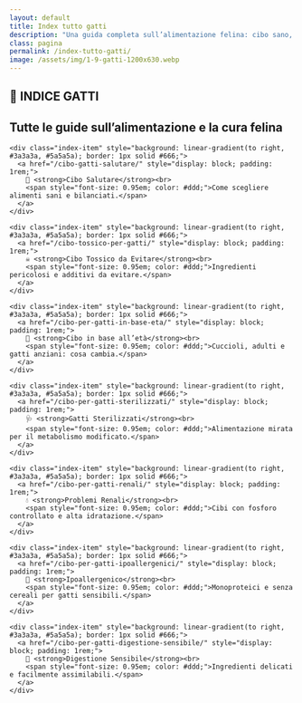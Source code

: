 ```yaml
---
layout: default
title: Index tutto gatti
description: "Una guida completa sull’alimentazione felina: cibo sano, età, esigenze speciali e molto altro."
class: pagina
permalink: /index-tutto-gatti/
image: /assets/img/1-9-gatti-1200x630.webp
---
```

<main class="layout-wrapper">

  <section class="intro">
    <h1 class="main-title-centered">🐾 INDICE GATTI</h1>
    <h2 class="small-title">Tutte le guide sull’alimentazione e la cura felina</h2>
  </section>

  <section class="grid-index">

    <div class="index-item" style="background: linear-gradient(to right, #3a3a3a, #5a5a5a); border: 1px solid #666;">
      <a href="/cibo-gatti-salutare/" style="display: block; padding: 1rem;">
        🥗 <strong>Cibo Salutare</strong><br>
        <span style="font-size: 0.95em; color: #ddd;">Come scegliere alimenti sani e bilanciati.</span>
      </a>
    </div>

    <div class="index-item" style="background: linear-gradient(to right, #3a3a3a, #5a5a5a); border: 1px solid #666;">
      <a href="/cibo-tossico-per-gatti/" style="display: block; padding: 1rem;">
        ☠️ <strong>Cibo Tossico da Evitare</strong><br>
        <span style="font-size: 0.95em; color: #ddd;">Ingredienti pericolosi e additivi da evitare.</span>
      </a>
    </div>

    <div class="index-item" style="background: linear-gradient(to right, #3a3a3a, #5a5a5a); border: 1px solid #666;">
      <a href="/cibo-per-gatti-in-base-eta/" style="display: block; padding: 1rem;">
        🐣 <strong>Cibo in base all’età</strong><br>
        <span style="font-size: 0.95em; color: #ddd;">Cuccioli, adulti e gatti anziani: cosa cambia.</span>
      </a>
    </div>

    <div class="index-item" style="background: linear-gradient(to right, #3a3a3a, #5a5a5a); border: 1px solid #666;">
      <a href="/cibo-per-gatti-sterilizzati/" style="display: block; padding: 1rem;">
        🩺 <strong>Gatti Sterilizzati</strong><br>
        <span style="font-size: 0.95em; color: #ddd;">Alimentazione mirata per il metabolismo modificato.</span>
      </a>
    </div>

    <div class="index-item" style="background: linear-gradient(to right, #3a3a3a, #5a5a5a); border: 1px solid #666;">
      <a href="/cibo-per-gatti-renali/" style="display: block; padding: 1rem;">
        💧 <strong>Problemi Renali</strong><br>
        <span style="font-size: 0.95em; color: #ddd;">Cibi con fosforo controllato e alta idratazione.</span>
      </a>
    </div>

    <div class="index-item" style="background: linear-gradient(to right, #3a3a3a, #5a5a5a); border: 1px solid #666;">
      <a href="/cibo-per-gatti-ipoallergenici/" style="display: block; padding: 1rem;">
        🌿 <strong>Ipoallergenico</strong><br>
        <span style="font-size: 0.95em; color: #ddd;">Monoproteici e senza cereali per gatti sensibili.</span>
      </a>
    </div>

    <div class="index-item" style="background: linear-gradient(to right, #3a3a3a, #5a5a5a); border: 1px solid #666;">
      <a href="/cibo-per-gatti-digestione-sensibile/" style="display: block; padding: 1rem;">
        🧘 <strong>Digestione Sensibile</strong><br>
        <span style="font-size: 0.95em; color: #ddd;">Ingredienti delicati e facilmente assimilabili.</span>
      </a>
    </div>

  </section>

</main>

